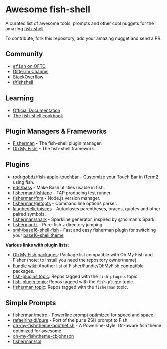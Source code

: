# Awesome fish-shell

A curated list of awesome tools, prompts and other cool nuggets for the amazing [fish-shell](https://github.com/fish-shell/fish-shell).

To contribute, fork this repository, add your amazing nugget and send a PR.

## Community

* [<samp>#fish</samp> on OFTC](https://webchat.oftc.net/?channels=fish)
* [Gitter.im Channel](https://gitter.im/fish-shell/fish-shell)
* [StackOverflow](http://stackoverflow.com/questions/tagged/fish)
* [r/fishshell](https://www.reddit.com/r/fishshell/)

## Learning

* [Official Documentation](http://fishshell.com/docs/current/index.html)
* [The fish-shell cookbook](https://github.com/jorgebucaran/fish-shell-cookbook)

## Plugin Managers & Frameworks

* [Fisherman](https://github.com/fisherman/fisherman) - The fish-shell plugin manager.
* [Oh My Fish!](https://github.com/oh-my-fish/oh-my-fish) - The fish-shell framework.

## Plugins

* [rodrigobdz/fish-apple-touchbar](https://github.com/rodrigobdz/fish-apple-touchbar) - Customize your Touch Bar in iTerm2 using fish.
* [edc/bass](https://github.com/edc/bass) - Make Bash utilities usable in fish.
* [fisherman/fishtape](https://github.com/fisherman/fishtape) - TAP producing test runner.
* [fisherman/fnm](https://github.com/fisherman/fnm) - Node.js version manager.
* [fisherman/getopts](https://github.com/fisherman/getopts) - Command line options parser.
* [laughedelic/pisces](https://github.com/laughedelic/pisces) - Autocloses parentheses, braces, quotes and other paired symbols.
* [fisherman/shark](https://github.com/fisherman/shark) - Sparkline generator, inspired by @holman's Spark.
* [fisherman/z](https://github.com/fisherman/z) - Pure-fish z directory jumping.
* [smh/base16-shell-fish](https://github.com/smh/base16-shell-fish) - Fast and easy fisherman plugin for switching your [base16-shell theme](https://github.com/chriskempson/base16-shell)

**Various links with plugin lists:**
* [Oh My Fish packages](https://github.com/oh-my-fish/packages-main/tree/master/packages): Package list compatible with Oh My Fish and Fisher (note: to install you need the repository owner/name).
* [Fundle wiki](https://github.com/danhper/fundle/wiki): Another list of Fisher/Fundle/OhMyFish compatible packages.
* [fish-plugins topic](https://github.com/topics/fish-plugins): Repos tagged with the `fish-plugins` topic.
* [fish-plugin topic](https://github.com/topics/fish-plugin): Repos tagged with the `fish-plugin` topic.
* [fisherman topic](https://github.com/topics/fisherman): Repos tagged with the `fisherman` topic.


## Simple Prompts

* [fisherman/metro](https://github.com/fisherman/metro) - Powerline prompt optimized for speed and space.
* [rafaelrinaldi/pure](https://github.com/rafaelrinaldi/pure) - Port of the <samp>pure</samp> ZSH prompt to Fish.
* [oh-my-fish/theme-bobthefish](https://github.com/oh-my-fish/theme-bobthefish) - A Powerline-style, Git-aware fish theme optimized for awesome.
* [oh-my-fish/theme-cbjohnson](https://github.com/oh-my-fish/theme-cbjohnson)
* [fisherman/sol](https://github.com/fisherman/sol)
